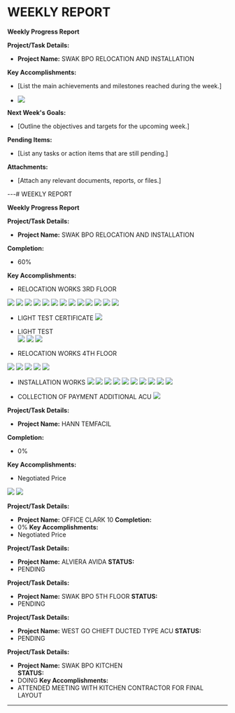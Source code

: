 # WEEKLY REPORT

**Weekly Progress Report**

**Project/Task Details:**
- **Project Name:** SWAK BPO RELOCATION AND INSTALLATION

**Key Accomplishments:**
- [List the main achievements and milestones reached during the week.]

- ![](assets/viber_image_2023-09-01_16-23-02-147.jpg)

**Next Week's Goals:**
- [Outline the objectives and targets for the upcoming week.]

**Pending Items:**
- [List any tasks or action items that are still pending.]

**Attachments:**
- [Attach any relevant documents, reports, or files.]

---# WEEKLY REPORT

**Weekly Progress Report**

**Project/Task Details:**
- **Project Name:** SWAK BPO RELOCATION AND INSTALLATION

**Completion:**
- 60%

**Key Accomplishments:**
- RELOCATION WORKS 3RD FLOOR

![](assets/viber_image_2023-09-01_16-23-02-147.jpg)
![](assets/viber_image_2023-09-01_16-23-02-209.jpg)
![](assets/viber_image_2023-09-01_16-23-02-474.jpg)
![](assets/viber_image_2023-09-01_16-23-02-571.jpg)
![](assets/viber_image_2023-09-01_16-23-02-682.jpg)
![](assets/viber_image_2023-09-01_16-23-02-779.jpg)
![](assets/viber_image_2023-09-01_16-23-02-899.jpg)
![](assets/viber_image_2023-09-01_16-23-05-965.jpg)
![](assets/viber_image_2023-09-01_16-23-06-787.jpg)
![](assets/viber_image_2023-09-01_16-23-06-858.jpg)
![](assets/viber_image_2023-09-01_16-23-06-914.jpg)
![](assets/viber_image_2023-09-01_16-23-06-969.jpg)
![](assets/viber_image_2023-09-01_16-23-07-038.jpg)


- LIGHT TEST CERTIFICATE 
![](assets/viber_image_2023-09-01_16-23-06-224.jpg)

- LIGHT TEST  
![](assets/viber_image_2023-09-01_16-23-06-366.jpg)
![](assets/viber_image_2023-09-01_16-23-06-497.jpg)
![](assets/viber_image_2023-09-01_16-23-06-533.jpg)

- RELOCATION WORKS 4TH FLOOR

![](assets/viber_image_2023-09-01_16-23-06-182.jpg)
![](assets/viber_image_2023-09-01_16-23-06-151.jpg)
![](assets/viber_image_2023-09-01_16-23-06-079.jpg)
![](assets/viber_image_2023-09-01_16-23-06-000.jpg)
![](assets/viber_image_2023-09-01_16-23-06-257.jpg)


- INSTALLATION WORKS
![](assets/viber_image_2023-09-01_16-23-45-429.jpg)
![](assets/viber_image_2023-09-01_16-23-45-284.jpg)
![](assets/viber_image_2023-09-01_16-23-45-213.jpg)
![](assets/viber_image_2023-09-01_16-23-45-138.jpg)
![](assets/viber_image_2023-09-01_16-23-07-106.jpg)
![](assets/viber_image_2023-09-01_16-23-46-590.jpg)
![](assets/viber_image_2023-09-01_16-23-46-620.jpg)
![](assets/viber_image_2023-09-01_16-23-46-662.jpg)
![](assets/viber_image_2023-09-01_16-23-46-750.jpg)
![](assets/viber_image_2023-09-01_16-23-46-786.jpg)

- COLLECTION OF PAYMENT ADDITIONAL ACU
![](assets/checkl.jpg)


**Project/Task Details:**
- **Project Name:** HANN TEMFACIL


**Completion:**
- 0%

**Key Accomplishments:**
- Negotiated Price 

![](assets/viber_image_2023-09-01_16-23-06-705.jpg)
![](assets/viber_image_2023-09-01_16-23-06-580.jpg)


**Project/Task Details:**
- **Project Name:** OFFICE CLARK 10
**Completion:**
- 0%
**Key Accomplishments:**
- Negotiated Price 


**Project/Task Details:**
- **Project Name:** ALVIERA AVIDA
**STATUS:**
- PENDING

**Project/Task Details:**
- **Project Name:** SWAK BPO 5TH FLOOR
**STATUS:**
- PENDING

**Project/Task Details:**
- **Project Name:** WEST GO CHIEFT DUCTED TYPE ACU
**STATUS:**
- PENDING

**Project/Task Details:**
- **Project Name:** SWAK BPO KITCHEN	
**STATUS:**
- DOING
**Key Accomplishments:**
- ATTENDED MEETING WITH KITCHEN CONTRACTOR FOR FINAL LAYOUT

---
